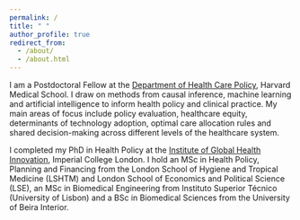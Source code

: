 ```yaml
---
permalink: /
title: " "
author_profile: true
redirect_from: 
  - /about/
  - /about.html
---
```


I am a Postdoctoral Fellow at the [Department of Health Care Policy](https://hcp.hms.harvard.edu), Harvard Medical School. I draw on methods from causal inference, machine learning and artificial intelligence to inform health policy and clinical practice. My main areas of focus include policy evaluation, healthcare equity, determinants of technology adoption, optimal care allocation rules and shared decision-making across different levels of the healthcare system.

I completed my PhD in Health Policy at the [Institute of Global Health Innovation](https://www.imperial.ac.uk/global-health-innovation/), Imperial College London. I hold an MSc in Health Policy, Planning and Financing from the London School of Hygiene and Tropical Medicine (LSHTM) and London School of Economics and Political Science (LSE), an MSc in Biomedical Engineering from Instituto Superior Técnico (University of Lisbon) and a BSc in Biomedical Sciences from the University of Beira Interior.
